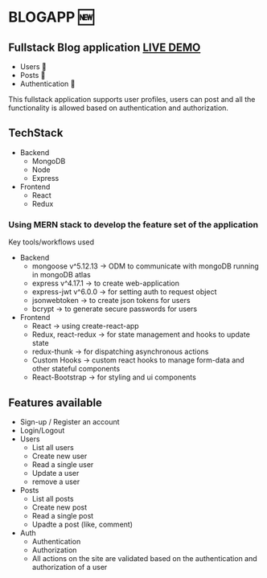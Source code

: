 # BLOGAPP 🆕

## Fullstack Blog application [LIVE DEMO](https://secure-temple-73769.herokuapp.com/)

- Users 🌟
- Posts 🌟
- Authentication 🌟

This fullstack application supports user profiles, users can post and all the functionality is allowed based on authentication and authorization.

## TechStack

- Backend
  - MongoDB
  - Node
  - Express
- Frontend
  - React
  - Redux

### Using MERN stack to develop the feature set of the application

Key tools/workflows used

- Backend
  - mongoose v^5.12.13 -> ODM to communicate with mongoDB running in mongoDB atlas
  - express v^4.17.1 -> to create web-application
  - express-jwt v^6.0.0 -> for setting auth to request object
  - jsonwebtoken -> to create json tokens for users
  - bcrypt -> to generate secure passwords for users
- Frontend
  - React -> using create-react-app
  - Redux, react-redux -> for state management and hooks to update state
  - redux-thunk -> for dispatching asynchronous actions
  - Custom Hooks -> custom react hooks to manage form-data and other stateful components
  - React-Bootstrap -> for styling and ui components

## Features available

- Sign-up / Register an account
- Login/Logout
- Users
  - List all users
  - Create new user
  - Read a single user
  - Update a user
  - remove a user
- Posts
  - List all posts
  - Create new post
  - Read a single post
  - Upadte a post (like, comment)
- Auth
  - Authentication
  - Authorization
  - All actions on the site are validated based on the authentication and authorization of a user
